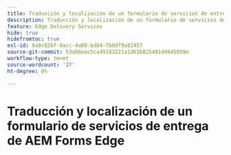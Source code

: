 ```yaml
---
title: Traducción y localización de un formulario de servicios de entrega de AEM Forms Edge
description: Traducción y localización de un formulario de servicios de entrega de AEM Forms Edge
feature: Edge Delivery Services
hide: true
hidefromtoc: true
exl-id: 8a0c826f-8acc-4a00-bd84-7b0df9a82457
source-git-commit: 53a66eac5ca49183221a1d61b825401d4645859e
workflow-type: tm+mt
source-wordcount: '27'
ht-degree: 0%

---
```


# Traducción y localización de un formulario de servicios de entrega de AEM Forms Edge
